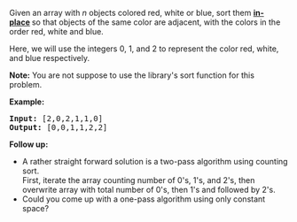 <div><p>Given an array with <em>n</em> objects colored red, white or blue, sort them <strong><a href="https://en.wikipedia.org/wiki/In-place_algorithm" target="_blank">in-place</a>&nbsp;</strong>so that objects of the same color are adjacent, with the colors in the order red, white and blue.</p>

<p>Here, we will use the integers 0, 1, and 2 to represent the color red, white, and blue respectively.</p>

<p><strong>Note:</strong>&nbsp;You are not suppose to use the library's sort function for this problem.</p>

<p><strong>Example:</strong></p>

<pre><strong>Input:</strong> [2,0,2,1,1,0]
<strong>Output:</strong> [0,0,1,1,2,2]</pre>

<p><strong>Follow up:</strong></p>

<ul>
	<li>A rather straight forward solution is a two-pass algorithm using counting sort.<br>
	First, iterate the array counting number of 0's, 1's, and 2's, then overwrite array with total number of 0's, then 1's and followed by 2's.</li>
	<li>Could you come up with a&nbsp;one-pass algorithm using only constant space?</li>
</ul>
</div>
